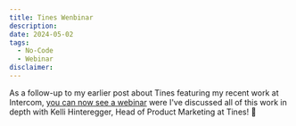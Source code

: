 ```yaml
---
title: Tines Wenbinar
description:
date: 2024-05-02
tags:
  - No-Code
  - Webinar
disclaimer:
---
```


As a follow-up to my earlier post about Tines featuring my recent work at Intercom, [you can now see a webinar](https://www.tines.com/webinars/intercom-s-journey-to-an-automation-center-of-excellence) were I've discussed all of this work in depth with Kelli Hinteregger, Head of Product Marketing at Tines! 🎉
